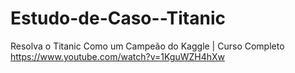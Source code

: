 # Estudo-de-Caso--Titanic
Resolva o Titanic Como um Campeão do Kaggle | Curso Completo
https://www.youtube.com/watch?v=1KguWZH4hXw
